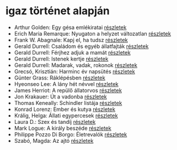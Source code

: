 # igaz történet alapján

- Arthur Golden: Egy gésa emlékiratai [részletek](_details/Arthur%20Golden.md#id_280)
- Erich Maria Remarque: Nyugaton a helyzet változatlan [részletek](_details/Erich%20Maria%20Remarque.md#id_317)
- Frank W. Abagnale: Kapj el, ha tudsz [részletek](_details/Frank%20W.%20Abagnale.md#id_669)
- Gerald Durrell: Családom és egyéb állatfajták [részletek](_details/Gerald%20Durrell.md#id_50)
- Gerald Durrell: Férjhez adjuk a mamát [részletek](_details/Gerald%20Durrell.md#id_872)
- Gerald Durrell: Istenek kertje [részletek](_details/Gerald%20Durrell.md#id_868)
- Gerald Durrell: Madarak, vadak, rokonok [részletek](_details/Gerald%20Durrell.md#id_867)
- Grecsó, Krisztián: Harminc év napsütés [részletek](_details/Grecs%C3%B3%2C%20Kriszti%C3%A1n.md#id_1227)
- Günter Grass: Ráklépésben [részletek](_details/G%C3%BCnter%20Grass.md#id_358)
- Hyeonseo Lee: A lány hét névvel [részletek](_details/Hyeonseo%20Lee.md#id_988)
- James Herriot: A repülő állatorvos [részletek](_details/James%20Herriot.md#id_929)
- Jon Krakauer: Út a vadonba [részletek](_details/Jon%20Krakauer.md#id_797)
- Thomas Keneally: Schindler listája [részletek](_details/Thomas%20Keneally.md#id_318)
- Konrad Lorenz: Ember és kutya [részletek](_details/Konrad%20Lorenz.md#id_474)
- Králig, Helga: Állati egypercesek [részletek](_details/Kr%C3%A1lig%2C%20Helga.md#id_928)
- Laura D.: Szex és tandíj [részletek](_details/Laura%20D..md#id_904)
- Mark Logue: A király beszéde [részletek](_details/Mark%20Logue.md#id_298)
- Philippe Pozzo Di Borgo: Életrevalók [részletek](_details/Philippe%20Pozzo%20Di%20Borgo.md#id_1267)
- Szabó, Magda: Az ajtó [részletek](_details/Szab%C3%B3%2C%20Magda.md#id_1357)